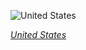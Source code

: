 
![United States](https://www.gstatic.com/prettyearth/assets/full/1728.jpg)

*[United States](https://www.google.com/maps/@32.631906,-100.54396,18z/data=!3m1!1e3)*
